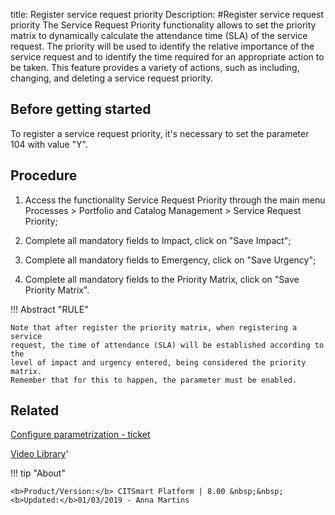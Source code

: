 title: Register service request priority
Description: 
#Register service request priority
The Service Request Priority functionality allows to set the priority matrix to dynamically calculate the attendance time (SLA) of the service request. The priority will be used to identify the relative importance of the service request and to identify the time required for an appropriate action to be taken.
This feature provides a variety of actions, such as including, changing, and deleting a service request priority.

Before getting started
--------------------------

To register a service request priority, it's necessary to set the parameter 104
with value "Y".

Procedure
-------------

1.  Access the functionality Service Request Priority through the main menu
    Processes \> Portfolio and Catalog Management \> Service Request Priority;

2.  Complete all mandatory fields to Impact, click on "Save Impact";

3.  Complete all mandatory fields to Emergency, click on "Save Urgency";

4.  Complete all mandatory fields to the Priority Matrix, click on "Save
    Priority Matrix".

!!! Abstract "RULE"

    Note that after register the priority matrix, when registering a service
    request, the time of attendance (SLA) will be established according to the
    level of impact and urgency entered, being considered the priority matrix.
    Remember that for this to happen, the parameter must be enabled.


Related
-----------

[Configure parametrization - ticket](/en-us/citsmart-esp-8/platform-administration/parameters-list/configure-parametrization-ticket.html)


<i class='fa fa-youtube-play  fa-2x' style='color:#97ce17;vertical-align: middle;'> </i> [Video Library](https://www.youtube.com/playlist?list=PLB5qK2uzf2RPsG8HdkE7qEHB39yEI_T8y)'

!!! tip "About"

    <b>Product/Version:</b> CITSmart Platform | 8.00 &nbsp;&nbsp;
    <b>Updated:</b>01/03/2019 - Anna Martins
